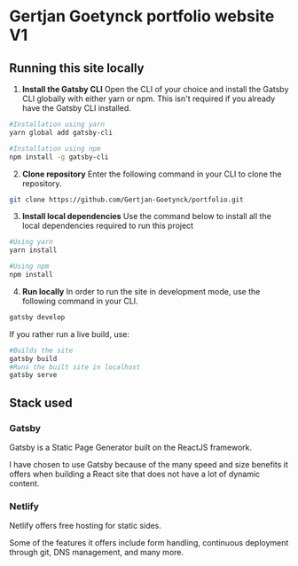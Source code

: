 # Gertjan Goetynck portfolio website V1

## Running this site locally

1. **Install the Gatsby CLI**
   Open the CLI of your choice and install the Gatsby CLI globally with either yarn or npm. This isn't required if you already have the Gatsby CLI installed.

```sh
#Installation using yarn
yarn global add gatsby-cli
```

```sh
#Installation using npm
npm install -g gatsby-cli
```

2. **Clone repository**
   Enter the following command in your CLI to clone the repository.

```sh
git clone https://github.com/Gertjan-Goetynck/portfolio.git
```

3. **Install local dependencies**
   Use the command below to install all the local dependencies required to run this project

```sh
#Using yarn
yarn install
```

```sh
#Using npm
npm install
```

4. **Run locally**
   In order to run the site in development mode, use the following command in your CLI.

```sh
gatsby develop
```

If you rather run a live build, use:

```sh
#Builds the site
gatsby build
#Runs the built site in localhost
gatsby serve
```

## Stack used

### Gatsby

Gatsby is a Static Page Generator built on the ReactJS framework.

I have chosen to use Gatsby because of the many speed and size benefits it offers when building a React site that does not have a lot of dynamic content.

### Netlify

Netlify offers free hosting for static sides.

Some of the features it offers include form handling, continuous deployment through git, DNS management, and many more.
